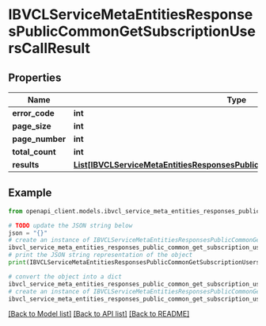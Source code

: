 # IBVCLServiceMetaEntitiesResponsesPublicCommonGetSubscriptionUsersCallResult


## Properties

Name | Type | Description | Notes
------------ | ------------- | ------------- | -------------
**error_code** | **int** |  | [optional] 
**page_size** | **int** |  | [optional] 
**page_number** | **int** |  | [optional] 
**total_count** | **int** |  | [optional] 
**results** | [**List[IBVCLServiceMetaEntitiesResponsesPublicCommonGetSubscriptionUsersItem]**](IBVCLServiceMetaEntitiesResponsesPublicCommonGetSubscriptionUsersItem.md) |  | [optional] 

## Example

```python
from openapi_client.models.ibvcl_service_meta_entities_responses_public_common_get_subscription_users_call_result import IBVCLServiceMetaEntitiesResponsesPublicCommonGetSubscriptionUsersCallResult

# TODO update the JSON string below
json = "{}"
# create an instance of IBVCLServiceMetaEntitiesResponsesPublicCommonGetSubscriptionUsersCallResult from a JSON string
ibvcl_service_meta_entities_responses_public_common_get_subscription_users_call_result_instance = IBVCLServiceMetaEntitiesResponsesPublicCommonGetSubscriptionUsersCallResult.from_json(json)
# print the JSON string representation of the object
print(IBVCLServiceMetaEntitiesResponsesPublicCommonGetSubscriptionUsersCallResult.to_json())

# convert the object into a dict
ibvcl_service_meta_entities_responses_public_common_get_subscription_users_call_result_dict = ibvcl_service_meta_entities_responses_public_common_get_subscription_users_call_result_instance.to_dict()
# create an instance of IBVCLServiceMetaEntitiesResponsesPublicCommonGetSubscriptionUsersCallResult from a dict
ibvcl_service_meta_entities_responses_public_common_get_subscription_users_call_result_from_dict = IBVCLServiceMetaEntitiesResponsesPublicCommonGetSubscriptionUsersCallResult.from_dict(ibvcl_service_meta_entities_responses_public_common_get_subscription_users_call_result_dict)
```
[[Back to Model list]](../README.md#documentation-for-models) [[Back to API list]](../README.md#documentation-for-api-endpoints) [[Back to README]](../README.md)


